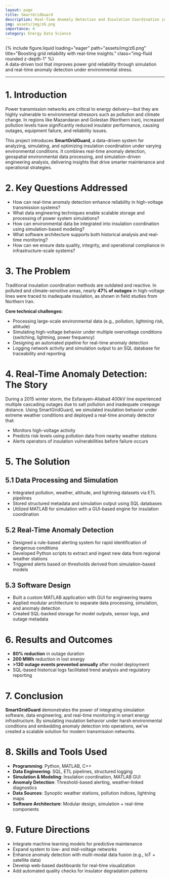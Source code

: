```yaml
---
layout: page
title: SmartGridGuard 
description: Real-Time Anomaly Detection and Insulation Coordination in Power Transmission Networks
img: assets/img/z6.png
importance: 4
category: Energy Data Science
---
```

<!-- ### **Case Study: boosting grid reliability with real-time insights.** -->

<div class="row justify-content-sm-center">
  <div class="col-sm-8 mt-3 mt-md-0">
    {% include figure.liquid loading="eager" path="assets/img/z6.png" title="Boosting grid reliability with real-time insights." class="img-fluid rounded z-depth-1" %}
  </div>
</div>
<div class="caption">
  A data-driven tool that improves power grid reliability through simulation and real-time anomaly detection under environmental stress.
</div>

---
# 1. Introduction

Power transmission networks are critical to energy delivery—but they are highly vulnerable to environmental stressors such as pollution and climate change. In regions like Mazandaran and Golestan (Northern Iran), increased pollution levels have significantly reduced insulator performance, causing outages, equipment failure, and reliability issues.

This project introduces **SmartGridGuard**, a data-driven system for analyzing, simulating, and optimizing insulation coordination under varying environmental conditions. It combines real-time anomaly detection, geospatial environmental data processing, and simulation-driven engineering analysis, delivering insights that drive smarter maintenance and operational strategies.

# 2. Key Questions Addressed

- How can real-time anomaly detection enhance reliability in high-voltage transmission systems?
- What data engineering techniques enable scalable storage and processing of power system simulations?
- How can environmental data be integrated into insulation coordination using simulation-based modeling?
- What software architecture supports both historical analysis and real-time monitoring?
- How can we ensure data quality, integrity, and operational compliance in infrastructure-scale systems?

# 3. The Problem

Traditional insulation coordination methods are outdated and reactive. In polluted and climate-sensitive areas, nearly **47% of outages** in high-voltage lines were traced to inadequate insulation, as shown in field studies from Northern Iran.

**Core technical challenges:**

- Processing large-scale environmental data (e.g., pollution, lightning risk, altitude)
- Simulating high-voltage behavior under multiple overvoltage conditions (switching, lightning, power frequency)
- Designing an automated pipeline for real-time anomaly detection
- Logging network activity and simulation output to an SQL database for traceability and reporting

# 4. Real-Time Anomaly Detection: The Story

During a 2015 winter storm, the Esfarayen-Aliabad 400kV line experienced multiple cascading outages due to salt pollution and inadequate creepage distance. Using SmartGridGuard, we simulated insulation behavior under extreme weather conditions and deployed a real-time anomaly detector that:

- Monitors high-voltage activity
- Predicts risk levels using pollution data from nearby weather stations
- Alerts operators of insulation vulnerabilities before failure occurs

# 5. The Solution

## 5.1 Data Processing and Simulation

- Integrated pollution, weather, altitude, and lightning datasets via ETL pipelines  
- Stored structured metadata and simulation output using SQL databases  
- Utilized MATLAB for simulation with a GUI-based engine for insulation coordination

## 5.2 Real-Time Anomaly Detection

- Designed a rule-based alerting system for rapid identification of dangerous conditions  
- Developed Python scripts to extract and ingest new data from regional weather stations  
- Triggered alerts based on thresholds derived from simulation-based models

## 5.3 Software Design

- Built a custom MATLAB application with GUI for engineering teams  
- Applied modular architecture to separate data processing, simulation, and anomaly detection  
- Created SQL-backed storage for model outputs, sensor logs, and outage metadata

# 6. Results and Outcomes

- **80% reduction** in outage duration  
- **200 MWh** reduction in lost energy  
- **>130 outage events prevented annually** after model deployment  
- SQL-based historical logs facilitated trend analysis and regulatory reporting

# 7. Conclusion

**SmartGridGuard** demonstrates the power of integrating simulation software, data engineering, and real-time monitoring in smart energy infrastructure. By simulating insulation behavior under harsh environmental conditions and embedding anomaly detection into operations, we’ve created a scalable solution for modern transmission networks.

# 8. Skills and Tools Used

- **Programming**: Python, MATLAB, C++  
- **Data Engineering**: SQL, ETL pipelines, structured logging  
- **Simulation & Modeling**: Insulation coordination, MATLAB GUI  
- **Anomaly Detection**: Threshold-based alerting, weather-linked diagnostics  
- **Data Sources**: Synoptic weather stations, pollution indices, lightning maps  
- **Software Architecture**: Modular design, simulation + real-time components

# 9. Future Directions

- Integrate machine learning models for predictive maintenance  
- Expand system to low- and mid-voltage networks  
- Enhance anomaly detection with multi-modal data fusion (e.g., IoT + satellite data)  
- Develop web-based dashboards for real-time visualization  
- Add automated quality checks for insulator degradation patterns
